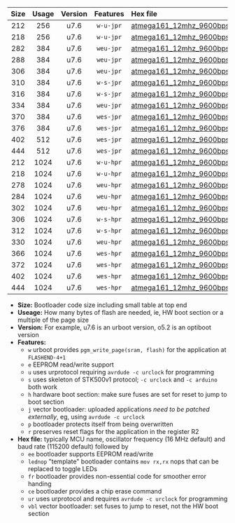 |Size|Usage|Version|Features|Hex file|
|:-:|:-:|:-:|:-:|:--|
|212|256|u7.6|`w-u-jpr`|[atmega161_12mhz_9600bps_ur_vbl.hex](https://raw.githubusercontent.com/stefanrueger/urboot/main/atmega161_12mhz_9600bps_ur_vbl.hex)|
|218|256|u7.6|`w-u-jpr`|[atmega161_12mhz_9600bps_lednop_ur_vbl.hex](https://raw.githubusercontent.com/stefanrueger/urboot/main/atmega161_12mhz_9600bps_lednop_ur_vbl.hex)|
|282|384|u7.6|`weu-jpr`|[atmega161_12mhz_9600bps_ee_ur_vbl.hex](https://raw.githubusercontent.com/stefanrueger/urboot/main/atmega161_12mhz_9600bps_ee_ur_vbl.hex)|
|288|384|u7.6|`weu-jpr`|[atmega161_12mhz_9600bps_ee_lednop_ur_vbl.hex](https://raw.githubusercontent.com/stefanrueger/urboot/main/atmega161_12mhz_9600bps_ee_lednop_ur_vbl.hex)|
|306|384|u7.6|`weu-jpr`|[atmega161_12mhz_9600bps_ee_lednop_fr_ur_vbl.hex](https://raw.githubusercontent.com/stefanrueger/urboot/main/atmega161_12mhz_9600bps_ee_lednop_fr_ur_vbl.hex)|
|310|384|u7.6|`w-s-jpr`|[atmega161_12mhz_9600bps_vbl.hex](https://raw.githubusercontent.com/stefanrueger/urboot/main/atmega161_12mhz_9600bps_vbl.hex)|
|316|384|u7.6|`w-s-jpr`|[atmega161_12mhz_9600bps_lednop_vbl.hex](https://raw.githubusercontent.com/stefanrueger/urboot/main/atmega161_12mhz_9600bps_lednop_vbl.hex)|
|334|384|u7.6|`weu-jpr`|[atmega161_12mhz_9600bps_ee_lednop_fr_ce_ur_vbl.hex](https://raw.githubusercontent.com/stefanrueger/urboot/main/atmega161_12mhz_9600bps_ee_lednop_fr_ce_ur_vbl.hex)|
|370|384|u7.6|`wes-jpr`|[atmega161_12mhz_9600bps_ee_vbl.hex](https://raw.githubusercontent.com/stefanrueger/urboot/main/atmega161_12mhz_9600bps_ee_vbl.hex)|
|376|384|u7.6|`wes-jpr`|[atmega161_12mhz_9600bps_ee_lednop_vbl.hex](https://raw.githubusercontent.com/stefanrueger/urboot/main/atmega161_12mhz_9600bps_ee_lednop_vbl.hex)|
|402|512|u7.6|`wes-jpr`|[atmega161_12mhz_9600bps_ee_lednop_fr_vbl.hex](https://raw.githubusercontent.com/stefanrueger/urboot/main/atmega161_12mhz_9600bps_ee_lednop_fr_vbl.hex)|
|444|512|u7.6|`wes-jpr`|[atmega161_12mhz_9600bps_ee_lednop_fr_ce_vbl.hex](https://raw.githubusercontent.com/stefanrueger/urboot/main/atmega161_12mhz_9600bps_ee_lednop_fr_ce_vbl.hex)|
|212|1024|u7.6|`w-u-hpr`|[atmega161_12mhz_9600bps_ur.hex](https://raw.githubusercontent.com/stefanrueger/urboot/main/atmega161_12mhz_9600bps_ur.hex)|
|218|1024|u7.6|`w-u-hpr`|[atmega161_12mhz_9600bps_lednop_ur.hex](https://raw.githubusercontent.com/stefanrueger/urboot/main/atmega161_12mhz_9600bps_lednop_ur.hex)|
|278|1024|u7.6|`weu-hpr`|[atmega161_12mhz_9600bps_ee_ur.hex](https://raw.githubusercontent.com/stefanrueger/urboot/main/atmega161_12mhz_9600bps_ee_ur.hex)|
|284|1024|u7.6|`weu-hpr`|[atmega161_12mhz_9600bps_ee_lednop_ur.hex](https://raw.githubusercontent.com/stefanrueger/urboot/main/atmega161_12mhz_9600bps_ee_lednop_ur.hex)|
|302|1024|u7.6|`weu-hpr`|[atmega161_12mhz_9600bps_ee_lednop_fr_ur.hex](https://raw.githubusercontent.com/stefanrueger/urboot/main/atmega161_12mhz_9600bps_ee_lednop_fr_ur.hex)|
|306|1024|u7.6|`w-s-hpr`|[atmega161_12mhz_9600bps.hex](https://raw.githubusercontent.com/stefanrueger/urboot/main/atmega161_12mhz_9600bps.hex)|
|312|1024|u7.6|`w-s-hpr`|[atmega161_12mhz_9600bps_lednop.hex](https://raw.githubusercontent.com/stefanrueger/urboot/main/atmega161_12mhz_9600bps_lednop.hex)|
|330|1024|u7.6|`weu-hpr`|[atmega161_12mhz_9600bps_ee_lednop_fr_ce_ur.hex](https://raw.githubusercontent.com/stefanrueger/urboot/main/atmega161_12mhz_9600bps_ee_lednop_fr_ce_ur.hex)|
|366|1024|u7.6|`wes-hpr`|[atmega161_12mhz_9600bps_ee.hex](https://raw.githubusercontent.com/stefanrueger/urboot/main/atmega161_12mhz_9600bps_ee.hex)|
|372|1024|u7.6|`wes-hpr`|[atmega161_12mhz_9600bps_ee_lednop.hex](https://raw.githubusercontent.com/stefanrueger/urboot/main/atmega161_12mhz_9600bps_ee_lednop.hex)|
|402|1024|u7.6|`wes-hpr`|[atmega161_12mhz_9600bps_ee_lednop_fr.hex](https://raw.githubusercontent.com/stefanrueger/urboot/main/atmega161_12mhz_9600bps_ee_lednop_fr.hex)|
|444|1024|u7.6|`wes-hpr`|[atmega161_12mhz_9600bps_ee_lednop_fr_ce.hex](https://raw.githubusercontent.com/stefanrueger/urboot/main/atmega161_12mhz_9600bps_ee_lednop_fr_ce.hex)|

- **Size:** Bootloader code size including small table at top end
- **Useage:** How many bytes of flash are needed, ie, HW boot section or a multiple of the page size
- **Version:** For example, u7.6 is an urboot version, o5.2 is an optiboot version
- **Features:**
  + `w` urboot provides `pgm_write_page(sram, flash)` for the application at `FLASHEND-4+1`
  + `e` EEPROM read/write support
  + `u` uses urprotocol requiring `avrdude -c urclock` for programming
  + `s` uses skeleton of STK500v1 protocol; `-c urclock` and `-c arduino` both work
  + `h` hardware boot section: make sure fuses are set for reset to jump to boot section
  + `j` vector bootloader: uploaded applications *need to be patched externally*, eg, using `avrdude -c urclock`
  + `p` bootloader protects itself from being overwritten
  + `r` preserves reset flags for the application in the register R2
- **Hex file:** typically MCU name, oscillator frequency (16 MHz default) and baud rate (115200 default) followed by
  + `ee` bootloader supports EEPROM read/write
  + `lednop` "template" bootloader contains `mov rx,rx` nops that can be replaced to toggle LEDs
  + `fr` bootloader provides non-essential code for smoother error handing
  + `ce` bootloader provides a chip erase command
  + `ur` uses urprotocol and requires `avrdude -c urclock` for programming
  + `vbl` vector bootloader: set fuses to jump to reset, not the HW boot section
